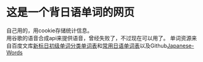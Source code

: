 # 这是一个背日语单词的网页
自己用的，用cookie存储统计信息。  
用谷歌的语音合成api来提供语音，曾经失败了，不过现在可以用了。
单词资源来自百度文库[新标日初级单词分类单词表](https://wenku.baidu.com/view/bfdd40e1524de518964b7d0f.html?fixfr=d4gCVqdBE1i7xgCFMDzkrg%253D%253D&fr=income1-search)和[常用日语单词表](https://wenku.baidu.com/view/f2be5c53192e45361166f50e.html?fixfr=gJdmfGWQX33vKterWtBdqA%253D%253D&fr=income1-search)以及Github[Japanese-Words](https://github.com/RabbearSu/Japanese-Words)
